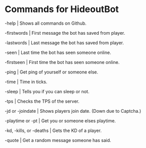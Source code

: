 # Commands for HideoutBot
-help | Shows all commands on Github.

-firstwords | First message the bot has saved from player.

-lastwords | Last message the bot has saved from player.

-seen | Last time the bot has seen someone online.

-firstseen | First time the bot has seen someone online.

-ping | Get ping of yourself or someone else.

-time | Time in ticks.

-sleep | Tells you if you can sleep or not.

-tps | Checks the TPS of the server.

-jd or -joindate | Shows players join date. (Down due to Captcha.)

-playtime or -pt | Get you or someone elses playtime.

-kd, -kills, or -deaths | Gets the KD of a player.

-quote | Get a random message someone has said.
